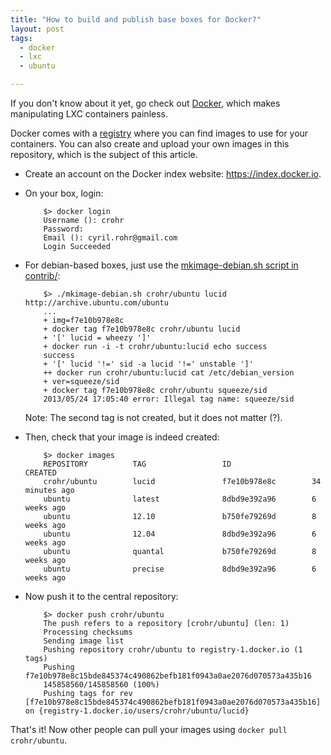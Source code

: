 ```yaml
---
title: "How to build and publish base boxes for Docker?"
layout: post
tags:
  - docker
  - lxc
  - ubuntu

---
```


If you don't know about it yet, go check out [Docker](http://docker.io), which makes manipulating LXC containers painless.

Docker comes with a [registry](https://index.docker.io) where you can find images to use for your containers. You can also create and upload your own images in this repository, which is the subject of this article.

* Create an account on the Docker index website: <https://index.docker.io>.

* On your box, login:

          $> docker login
          Username (): crohr
          Password: 
          Email (): cyril.rohr@gmail.com
          Login Succeeded

* For debian-based boxes, just use the [mkimage-debian.sh script in contrib/](https://github.com/dotcloud/docker/blob/master/contrib):

          $> ./mkimage-debian.sh crohr/ubuntu lucid http://archive.ubuntu.com/ubuntu
          ...
          + img=f7e10b978e8c
          + docker tag f7e10b978e8c crohr/ubuntu lucid
          + '[' lucid = wheezy ']'
          + docker run -i -t crohr/ubuntu:lucid echo success
          success
          + '[' lucid '!=' sid -a lucid '!=' unstable ']'
          ++ docker run crohr/ubuntu:lucid cat /etc/debian_version
          + ver=squeeze/sid
          + docker tag f7e10b978e8c crohr/ubuntu squeeze/sid
          2013/05/24 17:05:40 error: Illegal tag name: squeeze/sid

    Note: The second tag is not created, but it does not matter (?).

* Then, check that your image is indeed created:

          $> docker images
          REPOSITORY          TAG                 ID                  CREATED
          crohr/ubuntu        lucid               f7e10b978e8c        34 minutes ago
          ubuntu              latest              8dbd9e392a96        6 weeks ago
          ubuntu              12.10               b750fe79269d        8 weeks ago
          ubuntu              12.04               8dbd9e392a96        6 weeks ago
          ubuntu              quantal             b750fe79269d        8 weeks ago
          ubuntu              precise             8dbd9e392a96        6 weeks ago

* Now push it to the central repository:

          $> docker push crohr/ubuntu
          The push refers to a repository [crohr/ubuntu] (len: 1)
          Processing checksums
          Sending image list
          Pushing repository crohr/ubuntu to registry-1.docker.io (1 tags)
          Pushing f7e10b978e8c15bde845374c490862befb181f0943a0ae2076d070573a435b16
          145858560/145858560 (100%)
          Pushing tags for rev [f7e10b978e8c15bde845374c490862befb181f0943a0ae2076d070573a435b16] on {registry-1.docker.io/users/crohr/ubuntu/lucid}

That's it! Now other people can pull your images using `docker pull crohr/ubuntu`.
